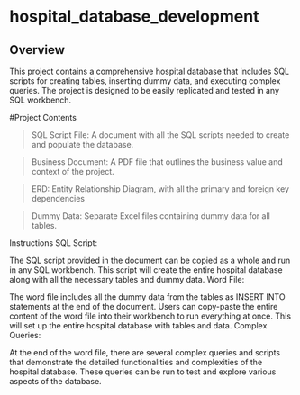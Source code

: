 # hospital_database_development

## **Overview**

This project contains a comprehensive hospital database that includes SQL scripts for creating tables, inserting dummy data, and executing complex queries. The project is designed to be easily replicated and tested in any SQL workbench.

#Project Contents

> SQL Script File: A document with all the SQL scripts needed to create and populate the database.

> Business Document: A PDF file that outlines the business value and context of the project.

> ERD: Entity Relationship Diagram, with all the primary and foreign key dependencies

> Dummy Data: Separate Excel files containing dummy data for all tables.


Instructions
SQL Script:

The SQL script provided in the document can be copied as a whole and run in any SQL workbench.
This script will create the entire hospital database along with all the necessary tables and dummy data.
Word File:

The word file includes all the dummy data from the tables as INSERT INTO statements at the end of the document.
Users can copy-paste the entire content of the word file into their workbench to run everything at once.
This will set up the entire hospital database with tables and data.
Complex Queries:

At the end of the word file, there are several complex queries and scripts that demonstrate the detailed functionalities and complexities of the hospital database.
These queries can be run to test and explore various aspects of the database.
